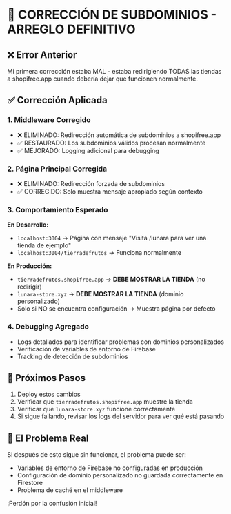 # 🚨 CORRECCIÓN DE SUBDOMINIOS - ARREGLO DEFINITIVO

## ❌ Error Anterior
Mi primera corrección estaba MAL - estaba redirigiendo TODAS las tiendas a shopifree.app cuando debería dejar que funcionen normalmente.

## ✅ Corrección Aplicada

### 1. **Middleware Corregido**
- ❌ ELIMINADO: Redirección automática de subdominios a shopifree.app
- ✅ RESTAURADO: Los subdominios válidos procesan normalmente
- ✅ MEJORADO: Logging adicional para debugging

### 2. **Página Principal Corregida**  
- ❌ ELIMINADO: Redirección forzada de subdominios
- ✅ CORREGIDO: Solo muestra mensaje apropiado según contexto

### 3. **Comportamiento Esperado**

**En Desarrollo:**
- `localhost:3004` → Página con mensaje "Visita /lunara para ver una tienda de ejemplo"
- `localhost:3004/tierradefrutos` → Funciona normalmente

**En Producción:**
- `tierradefrutos.shopifree.app` → **DEBE MOSTRAR LA TIENDA** (no redirigir)
- `lunara-store.xyz` → **DEBE MOSTRAR LA TIENDA** (dominio personalizado)
- Solo si NO se encuentra configuración → Muestra página por defecto

### 4. **Debugging Agregado**
- Logs detallados para identificar problemas con dominios personalizados
- Verificación de variables de entorno de Firebase
- Tracking de detección de subdominios

## 🔧 Próximos Pasos
1. Deploy estos cambios
2. Verificar que `tierradefrutos.shopifree.app` muestre la tienda
3. Verificar que `lunara-store.xyz` funcione correctamente
4. Si sigue fallando, revisar los logs del servidor para ver qué está pasando

## 🎯 El Problema Real
Si después de esto sigue sin funcionar, el problema puede ser:
- Variables de entorno de Firebase no configuradas en producción
- Configuración de dominio personalizado no guardada correctamente en Firestore
- Problema de caché en el middleware

¡Perdón por la confusión inicial!
